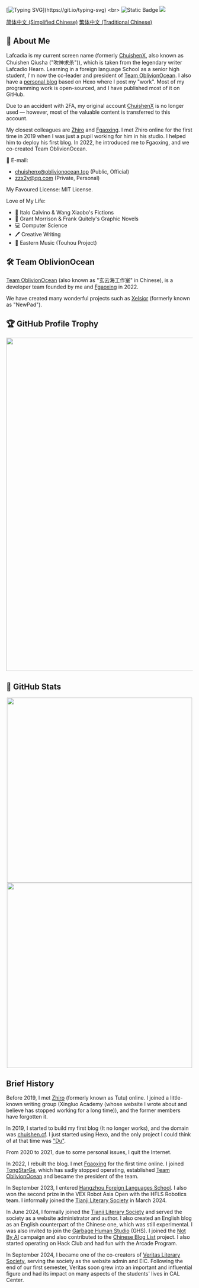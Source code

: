 [![Typing SVG](https://readme-typing-svg.demolab.com/?font=Black+Ops+One&duration=3000&pause=500&color=FF0000&center=true&vCenter=true&multiline=true&random=false&width=300&height=80&lines=Learn+to+become+INVISIBLE.;I+am+who+that+is+not.)](https://git.io/typing-svg)
<br>
![Static Badge](https://img.shields.io/badge/Into-Oblivion-green)
![](https://komarev.com/ghpvc/?username=Lafcadia)

<a href="https://github.com/Lafcadia/Lafcadia/blob/main/README.zh-cn.md" target="_black">简体中文 (Simplified Chinese)</a> <a href="https://github.com/Lafcadia/Lafcadia/blob/main/README.zh-tw.md" target="_black">繁体中文 (Traditional Chinese)</a>

## 👋 About Me

Lafcadia is my current screen name (formerly [ChuishenX](https://github.com/ChuishenX/), also known as Chuishen Qiusha ("吹神求杀")), which is taken from the legendary writer Lafcadio Hearn. Learning in a foreign language School as a senior high student, I'm now the co-leader and president of [Team OblivionOcean](https://github.com/OblivionOcean). I also have a [personal blog](https://chuishen.xyz) based on Hexo where I post my "work". Most of my programming work is open-sourced, and I have published most of it on GitHub.

Due to an accident with 2FA, my original account [ChuishenX](https://github.com/ChuishenX/) is no longer used — however, most of the valuable content is transferred to this account.

My closest colleagues are [Zhiro](https://github.com/zzhiro/) and [Fgaoxing](https://github.com/Fgaoxing/). I met Zhiro online for the first time in 2019 when I was just a pupil working for him in his studio. I helped him to deploy his first blog. In 2022, he introduced me to Fgaoxing, and we co-created Team OblivionOcean.

📧 E-mail: 
  - chuishenx@oblivionocean.top (Public, Official)
  - zzx2y@qq.com (Private, Personal)

My Favoured License: MIT License.

Love of My Life: 
  - 📕 Italo Calvino & Wang Xiaobo's Fictions
  - 📜 Grant Morrison & Frank Quitely's Graphic Novels
  - 💻 Computer Science
  - 🖊  Creative Writing
  - 🎵 Eastern Music (Touhou Project)

## 🛠 Team OblivionOcean
[Team OblivionOcean](https://github.com/OblivionOcean) (also known as "玄云海工作室" in Chinese), is a developer team founded by me and [Fgaoxing](https://github.com/Fgaoxing/) in 2022.

We have created many wonderful projects such as [Xelsior](https://github.com/OblivionOcean/Xelsior) (formerly known as "NewPad").

## 🏆 GitHub Profile Trophy

<a href="https://github.com/Lafcadia">
  <img width="900" src="https://github-profile-trophy.vercel.app/?username=Lafcadia&column=-1&"/>
</a>

## 🔢 GitHub Stats

<div align="center">
  <a href="https://github.com/Lafcadia"><img src="https://readme.chuishen.xyz/api?username=Lafcadia&rank_icon=percentile&count_private=true&show_icons=true" width="500" /></a><br>
  <a href="https://github.com/Lafcadia"><img src="https://readme.chuishen.xyz/api/top-langs/?username=Lafcadia&count_private=true" width="500"></a>
</div>

## Brief History

Before 2019, I met [Zhiro](https://www.zzzzhi.com/) (formerly known as Tutu) online. I joined a little-known writing group (Xingluo Academy (whose website I wrote about and believe has stopped working for a long time)), and the former members have forgotten it.

In 2019, I started to build my first blog (It no longer works), and the domain was [chuishen.cf](https://chuishen.cf/). I just started using Hexo, and the only project I could think of at that time was ["Du"](https://github.com/Lafcadia/Du).

From 2020 to 2021, due to some personal issues, I quit the Internet.

In 2022, I rebuilt the blog. I met [Fgaoxing](https://www.yt-blog.top/) for the first time online. I joined [TongStarGe](https://github.com/tongstarge), which has sadly stopped operating, established [Team OblivionOcean](https://github.com/OblivionOcean/) and became the president of the team. 

In September 2023, I entered [Hangzhou Foreign Languages School](http://www.chinahw.net/html_en/template/english.html). I also won the second prize in the VEX Robot Asia Open with the HFLS Robotics team. I informally joined the [Tianji Literary Society](https://www.tjwxs.top/) in March 2024.

In June 2024, I formally joined the [Tianji Literary Society](https://www.tjwxs.top/) and served the society as a website administrator and author. I also created an English blog as an English counterpart of the Chinese one, which was still experimental. I was also invited to join the [Garbage Human Studio](https://github.com/GarbageHumanStudio) (GHS). I joined the [Not By AI](https://notbyai.fyi/hi/not-by-ai/) campaign and also contributed to the [Chinese Blog List](https://github.com/zh-blogs/blog-daohang) project. I also started operating on Hack Club and had fun with the Arcade Program.

In September 2024, I became one of the co-creators of [Veritas Literary Society](https://lite.hfls.top/), serving the society as the website admin and EIC. Following the end of our first semester, Veritas soon grew into an important and influential figure and had its impact on many aspects of the students' lives in CAL Center.
